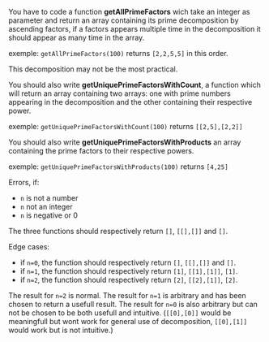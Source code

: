 You have to code a function **getAllPrimeFactors** wich take an integer as parameter and return an array containing its prime decomposition by ascending factors, if a factors appears multiple time in the decomposition it should appear as many time in the array. 

exemple: `getAllPrimeFactors(100)` returns `[2,2,5,5]` in this order. 

This decomposition may not be the most practical. 

You should also write **getUniquePrimeFactorsWithCount**, a function which will return an array containing two arrays: one with prime numbers appearing in the decomposition and the other containing their respective power. 

exemple: `getUniquePrimeFactorsWithCount(100)` returns `[[2,5],[2,2]]`

You should also write **getUniquePrimeFactorsWithProducts** an array containing the prime factors to their respective powers. 

exemple: `getUniquePrimeFactorsWithProducts(100)` returns `[4,25]`

Errors, if:

* `n` is not a number
* `n` not an integer 
* `n` is negative or 0 

The three functions should respectively return `[]`,  `[[],[]]` and `[]`. 

Edge cases: 

* if `n=0`, the function should respectively return `[]`, `[[],[]]` and  `[]`.
* if `n=1`, the function should respectively return `[1]`, `[[1],[1]]`, `[1]`.
* if `n=2`, the function should respectively return `[2]`, `[[2],[1]]`, `[2]`.

The result for `n=2` is normal. The result for `n=1` is arbitrary and has been chosen to return a usefull result. The result for `n=0` is also arbitrary 
but can not be chosen to be both usefull and intuitive. (`[[0],[0]]` would be meaningfull but wont work for general use of decomposition, `[[0],[1]]` would work but is not intuitive.)
